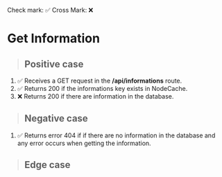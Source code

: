 Check mark: ✅
Cross Mark: ❌

# Get Information

> ## Positive case
1. ✅ Receives a GET request in the **/api/informations** route.
2. ✅ Returns 200 if the informations key exists in NodeCache.
3. ❌ Returns 200 if there are information in the database.

> ## Negative case
1. ✅ Returns error 404 if if there are no information in the database and any error occurs when getting the information.

> ## Edge case